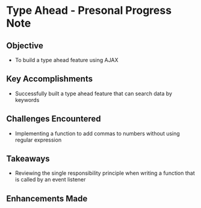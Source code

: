 # Type Ahead - Presonal Progress Note

## Objective
- To build a type ahead feature using AJAX

## Key Accomplishments
- Successfully built a type ahead feature that can search data by keywords

## Challenges Encountered
- Implementing a function to add commas to numbers without using regular expression

## Takeaways
- Reviewing the single responsibility principle when writing a function that is called by an event listener

## Enhancements Made
